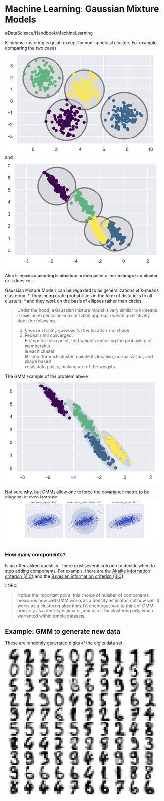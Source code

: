 # Machine Learning: Gaussian Mixture Models
#DataScience/Handbook/MachineLearning

K-means clustering is great; except for non-spherical clusters
For example, comparing the two cases
![](Machine%20Learning%20Gaussian%20Mixture%20Models/209ACBE4-1990-4E20-83AE-30320803D51D.png)	and		![](Machine%20Learning%20Gaussian%20Mixture%20Models/61D44DD1-533D-44EF-92B7-B6FBF4BD7805.png)

Also k-means clustering is absolute: a data point either belongs to a cluster or it does not.

Gaussian Mixture Models can be regarded to as generalizations of k-means clustering:
	* They incorporate probabilities in the form of distances to all clusters;
	* and they work on the basis of ellipses rather than circles.

> Under the hood, a Gaussian mixture model is very similar to k-means: it uses an expectation–maximization approach which qualitatively does the following:  
> 	1. Choose starting guesses for the location and shape  
> 	2. Repeat until converged:  
> 		E-step:	for each point, find weights encoding the probability of membership  
> 		 		in each cluster  
> 		M-step:	for each cluster, update its location, normalization, and shape based  
> 				on all data points, making use of the weights  

The GMM example of the problem above
![](Machine%20Learning%20Gaussian%20Mixture%20Models/61365F51-1E5E-4749-B132-855B3B87C7BF.png)

Not sure why, but GMMs allow one to force the covariance matrix to be diagonal or even isotropic
![](Machine%20Learning%20Gaussian%20Mixture%20Models/05.12-covariance-type.png)

### How many components?
Is an often asked question. There exist several criterion to decide when to stop adding components. For example, there are the [Akaike information criterion (AIC)](https://en.wikipedia.org/wiki/Akaike_information_criterion) and the [Bayesian information criterion (BIC)](https://en.wikipedia.org/wiki/Bayesian_information_criterion).

::NB:::
> Notice the important point: this choice of number of components measures how well GMM works as a density estimator, not how well it works as a clustering algorithm. I’d encourage you to think of GMM primarily as a density estimator, and use it for clustering only when warranted within simple datasets.  

## Example: GMM to generate new data
These are randomly generated digits of the digits data set
![](Machine%20Learning%20Gaussian%20Mixture%20Models/A0F4DAFB-C7D8-4252-8EEF-0F91D122AEF8.png)
